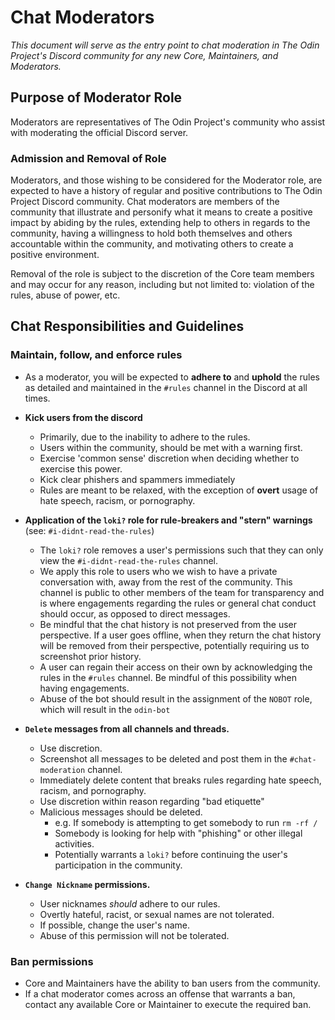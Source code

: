 # Chat Moderators
_This document will serve as the entry point to chat moderation in The Odin Project's Discord community for any new Core, Maintainers, and Moderators._

## Purpose of Moderator Role

Moderators are representatives of The Odin Project's community who assist with moderating the official Discord server.

### Admission and Removal of Role

Moderators, and those wishing to be considered for the Moderator role, are expected to have a history of regular and positive contributions to The Odin Project Discord community. Chat moderators are members of the community that illustrate and personify what it means to create a positive impact by abiding by the rules, extending help to others in regards to the community,  having a willingness to hold both themselves and others accountable within the community, and motivating others to create a positive environment.

Removal of the role is subject to the discretion of the Core team members and may occur for any reason, including but not limited to: violation of the rules, abuse of power, etc.

## Chat Responsibilities and Guidelines

### Maintain, follow, and enforce rules

- As a moderator, you will be expected to **adhere to** and **uphold** the rules as detailed and maintained in the `#rules` channel in the Discord at all times. 
- **Kick users from the discord**
    - Primarily, due to the inability to adhere to the rules.
    - Users within the community, should be met with a warning first.
    - Exercise 'common sense' discretion when deciding whether to exercise this power.
    - Kick clear phishers and spammers immediately
    - Rules are meant to be relaxed, with the exception of **overt** usage of hate speech, racism, or pornography. 
    
- **Application of the `loki?` role for rule-breakers and "stern" warnings** (see: `#i-didnt-read-the-rules`)
    - The `loki?` role removes a user's permissions such that they can only view the `#i-didnt-read-the-rules` channel.
    - We apply this role to users who we wish to have a private conversation with, away from the rest of the community. This channel is public to other members of the team for transparency and is where engagements regarding the rules or general chat conduct should occur, as opposed to direct messages.
    - Be mindful that the chat history is not preserved from the user perspective. If a user goes offline, when they return the chat history will be removed from their perspective, potentially requiring us to screenshot prior history.
    - A user can regain their access on their own by acknowledging the rules in the `#rules` channel. Be mindful of this possibility when having engagements.
    - Abuse of the bot should result in the assignment of the `NOBOT` role, which will result in the `odin-bot`
- **`Delete` messages from all channels and threads.**
    - Use discretion.
    - Screenshot all messages to be deleted and post them in the `#chat-moderation` channel.
    - Immediately delete content that breaks rules regarding hate speech, racism, and pornography. 
    - Use discretion within reason regarding "bad etiquette"
    - Malicious messages should be deleted.
        - e.g. If somebody is attempting to get somebody to run `rm -rf /`
        - Somebody is looking for help with "phishing" or other illegal activities.
        - Potentially warrants a `loki?` before continuing the user's participation in the community.
- **`Change Nickname` permissions.**
    - User nicknames _should_ adhere to our rules.
    - Overtly hateful, racist, or sexual names are not tolerated.
    - If possible, change the user's name.
    - Abuse of this permission will not be tolerated.
    
### Ban permissions
- Core and Maintainers have the ability to ban users from the community.
- If a chat moderator comes across an offense that warrants a ban, contact any available Core or Maintainer to execute the required ban.

